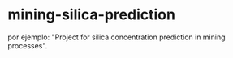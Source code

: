# mining-silica-prediction
por ejemplo: "Project for silica concentration prediction in mining processes".
